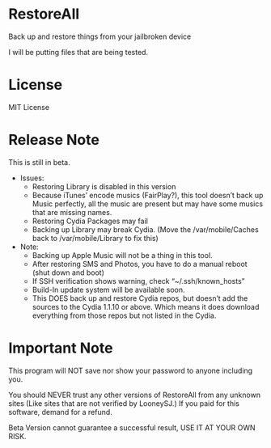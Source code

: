 # RestoreAll

Back up and restore things from your jailbroken device

I will be putting files that are being tested. 

# License

MIT License

# Release Note
This is still in beta.
- Issues:
	- Restoring Library is disabled in this version
	- Because iTunes’ encode musics (FairPlay?), this tool doesn’t back up Music perfectly, all the music are present but may have some musics that are missing names.
	- Restoring Cydia Packages may fail
	- Backing up Library may break Cydia. (Move the /var/mobile/Caches back to /var/mobile/Library to fix this)
- Note:
	- Backing up Apple Music will not be a thing in this tool. 
    - After restoring SMS and Photos, you have to do a manual reboot (shut down and boot)
	- If SSH verification shows warning, check “~/.ssh/known_hosts”
	- Build-In update system will be available soon.
	- This DOES back up and restore Cydia repos, but doesn’t add the sources to the Cydia 1.1.10 or above. Which means it does download everything from those repos but not listed in the Cydia.

# Important Note
This program will NOT save nor show your password to anyone including you.

You should NEVER trust any other versions of RestoreAll from any unknown sites (Like sites that are not verified by LooneySJ.) If you paid for this software, demand for a refund.

Beta Version cannot guarantee a successful result, USE IT AT YOUR OWN RISK.
